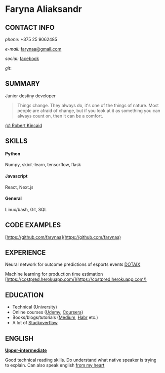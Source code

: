 # Faryna Aliaksandr
## CONTACT INFO
*phone:* +375 25 9062485

*e-mail:* farynaa@gmail.com

*social:* [facebook](https://www.facebook.com/people/Aliaksandr-Faryna/100001981978255)

*git*:

## SUMMARY
Junior destiny developer
> Things change. They always do, it's one of the things of nature. Most people are afraid of change, but if you look at it as something you can always count on, then it can be a comfort.

[(c) Robert Kincaid](https://en.wikipedia.org/wiki/The_Bridges_of_Madison_County_(film))
## SKILLS
#### Python
Numpy, skicit-learn, tensorflow, flask
#### Javascript
React, Next.js
#### General
Linux/bash, Git, SQL
## CODE EXAMPLES
[https://github.com/farynaa](https://github.com/farynaa) 
## EXPERIENCE
Neural network for outcome predictions of esports events [DOTAIX](https://dotaix.xyz)

Machine learning for production time estimation [https://costpred.herokuapp.com/](https://costpred.herokuapp.com/)
## EDUCATION
* Technical (University)
* Online courses ([Udemy](https://www.udemy.com/), [Coursera](https://www.coursera.org/))
* Books/blogs/tutorials ([Medium](https://medium.com/), [Habr](https://habr.com/ru/) etc.)
* A lot of [Stackoverflow](https://stackoverflow.com/)
## ENGLISH
**[Upper-intermediate](https://www.cambridgeenglish.org/test-your-english/general-english/)**

Good technical reading skills. Do understand what native speaker is trying to explain. Can also speak english [from my heart](https://www.youtube.com/watch?v=SURGrWNK4-4)
